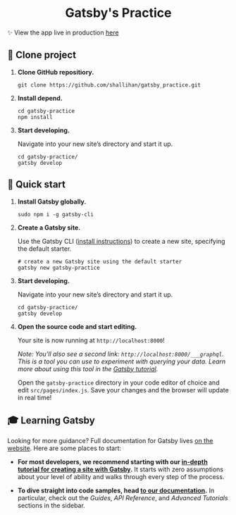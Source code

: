 <h1 align="center">
  Gatsby's Practice
</h1>

✨ View the app live in production [here](https://gatsby-static-site-practice.netlify.app)

## 🚀 Clone project

1.  **Clone GitHub repositiory.**

    ```shell
    git clone https://github.com/shallihan/gatsby_practice.git
    ```

2.  **Install depend.**

    ```shell
    cd gatsby-practice
    npm install
    ```

3.  **Start developing.**


    Navigate into your new site’s directory and start it up.

    ```shell
    cd gatsby-practice/
    gatsby develop
    ```

## 🚀 Quick start

1.  **Install Gatsby globally.**

    ```shell
    sudo npm i -g gatsby-cli
    ```

2.  **Create a Gatsby site.**

    Use the Gatsby CLI ([install instructions](https://www.gatsbyjs.com/docs/tutorial/part-0/#gatsby-cli)) to create a new site, specifying the default starter.

    ```shell
    # create a new Gatsby site using the default starter
    gatsby new gatsby-practice
    ```

3.  **Start developing.**

    Navigate into your new site’s directory and start it up.

    ```shell
    cd gatsby-practice/
    gatsby develop
    ```

4.  **Open the source code and start editing.**

    Your site is now running at `http://localhost:8000`!

    _Note: You'll also see a second link: _`http://localhost:8000/___graphql`_. This is a tool you can use to experiment with querying your data. Learn more about using this tool in the [Gatsby tutorial](https://www.gatsbyjs.com/tutorial/part-five/#introducing-graphiql)._

    Open the `gatsby-practice` directory in your code editor of choice and edit `src/pages/index.js`. Save your changes and the browser will update in real time!

## 🎓 Learning Gatsby

Looking for more guidance? Full documentation for Gatsby lives [on the website](https://www.gatsbyjs.com/). Here are some places to start:

- **For most developers, we recommend starting with our [in-depth tutorial for creating a site with Gatsby](https://www.gatsbyjs.com/tutorial/).** It starts with zero assumptions about your level of ability and walks through every step of the process.

- **To dive straight into code samples, head [to our documentation](https://www.gatsbyjs.com/docs/).** In particular, check out the _Guides_, _API Reference_, and _Advanced Tutorials_ sections in the sidebar.
